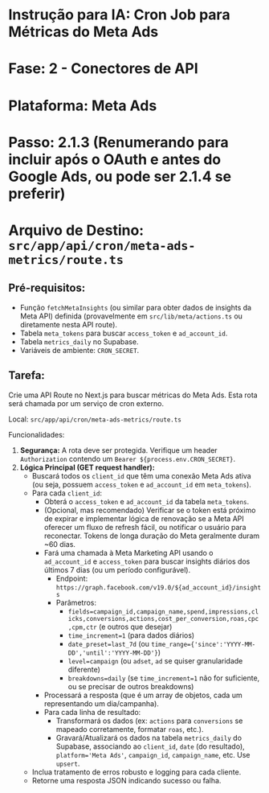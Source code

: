 # Instrução para IA: Cron Job para Métricas do Meta Ads
# Fase: 2 - Conectores de API
# Plataforma: Meta Ads
# Passo: 2.1.3 (Renumerando para incluir após o OAuth e antes do Google Ads, ou pode ser 2.1.4 se preferir)
# Arquivo de Destino: `src/app/api/cron/meta-ads-metrics/route.ts`

## Pré-requisitos:
- Função `fetchMetaInsights` (ou similar para obter dados de insights da Meta API) definida (provavelmente em `src/lib/meta/actions.ts` ou diretamente nesta API route).
- Tabela `meta_tokens` para buscar `access_token` e `ad_account_id`.
- Tabela `metrics_daily` no Supabase.
- Variáveis de ambiente: `CRON_SECRET`.

## Tarefa:
Crie uma API Route no Next.js para buscar métricas do Meta Ads. Esta rota será chamada por um serviço de cron externo.

Local: `src/app/api/cron/meta-ads-metrics/route.ts`

Funcionalidades:
1.  **Segurança:** A rota deve ser protegida. Verifique um header `Authorization` contendo um `Bearer ${process.env.CRON_SECRET}`.
2.  **Lógica Principal (GET request handler):**
    - Buscará todos os `client_id` que têm uma conexão Meta Ads ativa (ou seja, possuem `access_token` e `ad_account_id` em `meta_tokens`).
    - Para cada `client_id`:
        - Obterá o `access_token` e `ad_account_id` da tabela `meta_tokens`.
        - (Opcional, mas recomendado) Verificar se o token está próximo de expirar e implementar lógica de renovação se a Meta API oferecer um fluxo de refresh fácil, ou notificar o usuário para reconectar. Tokens de longa duração do Meta geralmente duram ~60 dias.
        - Fará uma chamada à Meta Marketing API usando o `ad_account_id` e `access_token` para buscar insights diários dos últimos 7 dias (ou um período configurável).
          - Endpoint: `https://graph.facebook.com/v19.0/${ad_account_id}/insights`
          - Parâmetros:
            - `fields=campaign_id,campaign_name,spend,impressions,clicks,conversions,actions,cost_per_conversion,roas,cpc,cpm,ctr` (e outros que desejar)
            - `time_increment=1` (para dados diários)
            - `date_preset=last_7d` (ou `time_range={'since':'YYYY-MM-DD','until':'YYYY-MM-DD'}`)
            - `level=campaign` (ou `adset`, `ad` se quiser granularidade diferente)
            - `breakdowns=daily` (se `time_increment=1` não for suficiente, ou se precisar de outros breakdowns)
        - Processará a resposta (que é um array de objetos, cada um representando um dia/campanha).
        - Para cada linha de resultado:
            - Transformará os dados (ex: `actions` para `conversions` se mapeado corretamente, formatar `roas`, etc.).
            - Gravará/Atualizará os dados na tabela `metrics_daily` do Supabase, associando ao `client_id`, `date` (do resultado), `platform='Meta Ads'`, `campaign_id`, `campaign_name`, etc. Use `upsert`.
    - Inclua tratamento de erros robusto e logging para cada cliente.
    - Retorne uma resposta JSON indicando sucesso ou falha.